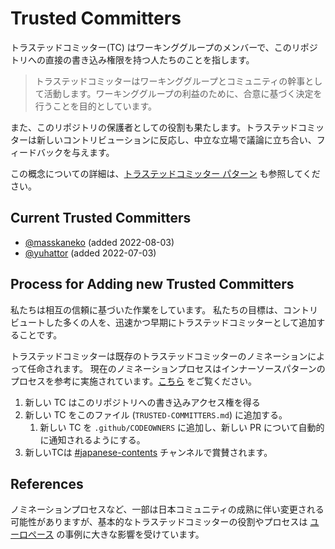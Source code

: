 # Trusted Committers

トラステッドコミッター(TC) はワーキンググループのメンバーで、このリポジトリへの直接の書き込み権限を持つ人たちのことを指します。

> トラステッドコミッターはワーキンググループとコミュニティの幹事として活動します。ワーキンググループの利益のために、合意に基づく決定を行うことを目的としています。

また、このリポジトリの保護者としての役割も果たします。トラステッドコミッターは新しいコントリビューションに反応し、中立な立場で議論に立ち合い、フィードバックを与えます。

この概念についての詳細は、[トラステッドコミッター パターン](https://patterns.innersourcecommons.org/v/jp/p/trusted-committer) も参照してください。

## Current Trusted Committers

* [@masskaneko](https://github.com/masskaneko) (added 2022-08-03)
* [@yuhattor](https://github.com/yuhattor) (added 2022-07-03)

## Process for Adding new Trusted Committers

私たちは相互の信頼に基づいた作業をしています。
私たちの目標は、コントリビュートした多くの人を、迅速かつ早期にトラステッドコミッターとして追加することです。

トラステッドコミッターは既存のトラステッドコミッターのノミネーションによって任命されます。
現在のノミネーションプロセスはインナーソースパターンのプロセスを参考に実施されています。[こちら](https://github.com/InnerSourceCommons/InnerSourcePatterns/blob/main/TRUSTED-COMMITTERS.md) をご覧ください。

1. 新しい TC はこのリポジトリへの書き込みアクセス権を得る
1. 新しい TC をこのファイル (`TRUSTED-COMMITTERS.md`) に追加する。
   1. 新しい TC を `.github/CODEOWNERS` に追加し、新しい PR について自動的に通知されるようにする。
1. 新しいTCは [#japanese-contents](https://app.slack.com/client/T04PXKRM0/C03P1MVMBRS) チャンネルで賞賛されます。

## References

ノミネーションプロセスなど、一部は日本コミュニティの成熟に伴い変更される可能性がありますが、基本的なトラステッドコミッターの役割やプロセスは [ユーロペース](https://tech.europace.de/voting-in-new-trusted-committers/) の事例に大きな影響を受けています。
